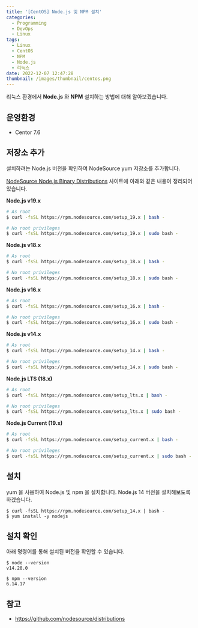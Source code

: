 ```yaml
---
title: '[CentOS] Node.js 및 NPM 설치'
categories:
  - Programming
  - DevOps
  - Linux
tags:
  - Linux
  - CentOS
  - NPM
  - Node.js
  - 리눅스
date: 2022-12-07 12:47:28
thumbnail: /images/thumbnail/centos.png
---
```


리눅스 환경에서 **Node.js** 와 **NPM** 설치하는 방법에 대해 알아보겠습니다.

## 운영환경

- Centor 7.6

## 저장소 추가

설치하려는 Node.js 버전을 확인하여 NodeSource yum 저장소를 추가합니다.

[NodeSource Node.js Binary Distributions](https://github.com/nodesource/distributions) 사이트에 아래와 같은 내용이 정리되어있습니다.

**Node.js v19.x**

```bash
# As root
$ curl -fsSL https://rpm.nodesource.com/setup_19.x | bash -

# No root privileges
$ curl -fsSL https://rpm.nodesource.com/setup_19.x | sudo bash -
```

**Node.js v18.x**

```bash
# As root
$ curl -fsSL https://rpm.nodesource.com/setup_18.x | bash -

# No root privileges
$ curl -fsSL https://rpm.nodesource.com/setup_18.x | sudo bash -
```

**Node.js v16.x**

```bash
# As root
$ curl -fsSL https://rpm.nodesource.com/setup_16.x | bash -

# No root privileges
$ curl -fsSL https://rpm.nodesource.com/setup_16.x | sudo bash -
```

**Node.js v14.x**

```bash
# As root
$ curl -fsSL https://rpm.nodesource.com/setup_14.x | bash -

# No root privileges
$ curl -fsSL https://rpm.nodesource.com/setup_14.x | sudo bash -
```

**Node.js LTS (18.x)**

```bash
# As root
$ curl -fsSL https://rpm.nodesource.com/setup_lts.x | bash -

# No root privileges
$ curl -fsSL https://rpm.nodesource.com/setup_lts.x | sudo bash -
```

**Node.js Current (19.x)**

```bash
# As root
$ curl -fsSL https://rpm.nodesource.com/setup_current.x | bash -

# No root privileges
$ curl -fsSL https://rpm.nodesource.com/setup_current.x | sudo bash -
```

## 설치

yum 을 사용하여 Node.js 및 npm 을 설치합니다. Node.js 14 버전을 설치해보도록 하겠습니다.

```shell
$ curl -fsSL https://rpm.nodesource.com/setup_14.x | bash -
$ yum install -y nodejs
```

## 설치 확인

아래 명령어를 통해 설치된 버전을 확인할 수 있습니다.

```shell
$ node --version
v14.20.0
```

```shell
$ npm --version
6.14.17
```

## 참고

- https://github.com/nodesource/distributions
